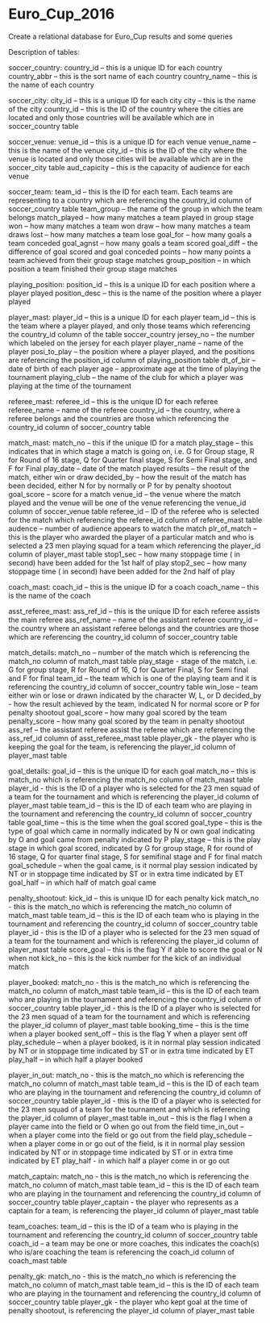 # Euro_Cup_2016
Create a relational database for Euro_Cup results and some queries

Description of tables:

soccer_country:
country_id – this is a unique ID for each country
country_abbr – this is the sort name of each country
country_name – this is the name of each country

soccer_city:
city_id – this is a unique ID for each city
city – this is the name of the city
country_id – this is the ID of the country where the cities are located and only those countries will be available which are in soccer_country table

soccer_venue:
venue_id – this is a unique ID for each venue
venue_name – this is the name of the venue
city_id – this is the ID of the city where the venue is located and only those cities will be available which are in the soccer_city table
aud_capicity – this is the capacity of audience for each venue

soccer_team:
team_id – this is the ID for each team. Each teams are representing to a country which are referencing the country_id column of soccer_country table
team_group – the name of the group in which the team belongs
match_played – how many matches a team played in group stage
won – how many matches a team won
draw – how many matches a team draws
lost – how many matches a team lose
goal_for – how many goals a team conceded
goal_agnst – how many goals a team scored
goal_diff – the difference of goal scored and goal conceded
points – how many points a team achieved from their group stage matches
group_position – in which position a team finished their group stage matches

playing_position:
position_id – this is a unique ID for each position where a player played
position_desc – this is the name of the position where a player played

player_mast:
player_id – this is a unique ID for each player
team_id – this is the team where a player played, and only those teams which referencing the country_id column of the table soccer_country
jersey_no – the number which labeled on the jersey for each player
player_name – name of the player
posi_to_play – the position where a player played, and the positions are referencing the position_id column of playing_position table
dt_of_bir – date of birth of each player
age – approximate age at the time of playing the tournament
playing_club – the name of the club for which a player was playing at the time of the tournament

referee_mast:
referee_id – this is the unique ID for each referee
referee_name – name of the referee
country_id – the country, where a referee belongs and the countries are those which referencing the country_id column of soccer_country table

match_mast:
match_no – this if the unique ID for a match
play_stage – this indicates that in which stage a match is going on, i.e. G for Group stage, R for Round of 16 stage, Q for Quarter final stage, S for Semi Final stage, and F for Final
play_date – date of the match played
results – the result of the match, either win or draw
decided_by – how the result of the match has been decided, either N for by normally or P for by penalty shootout
goal_score – score for a match
venue_id – the venue where the match played and the venue will be one of the venue referencing the venue_id column of soccer_venue table
referee_id – ID of the referee who is selected for the match which referencing the referee_id column of referee_mast table
audence – number of audience appears to watch the match
plr_of_match – this is the player who awarded the player of a particular match and who is selected a 23 men playing squad for a team which referencing the player_id column of player_mast table
stop1_sec – how many stoppage time ( in second) have been added for the 1st half of play
stop2_sec – how many stoppage time ( in second) have been added for the 2nd half of play

coach_mast:
coach_id – this is the unique ID for a coach
coach_name – this is the name of the coach

asst_referee_mast:
ass_ref_id – this is the unique ID for each referee assists the main referee
ass_ref_name – name of the assistant referee
country_id – the country where an assistant referee belongs and the countries are those which are referencing the country_id column of soccer_country table

match_details:
match_no – number of the match which is referencing the match_no column of match_mast table
play_stage - stage of the match, i.e. G for group stage, R for Round of 16, Q for Quarter Final, S for Semi final and F for final
team_id – the team which is one of the playing team and it is referencing the country_id column of soccer_country table
win_lose – team either win or lose or drawn indicated by the character W, L, or D
decided_by - how the result achieved by the team, indicated N for normal score or P for penalty shootout
goal_score – how many goal scored by the team
penalty_score – how many goal scored by the team in penalty shootout
ass_ref – the assistant referee assist the referee which are referencing the ass_ref_id column of asst_referee_mast table
player_gk - the player who is keeping the goal for the team, is referencing the player_id column of player_mast table

goal_details:
goal_id – this is the unique ID for each goal
match_no – this is match_no which is referencing the match_no column of match_mast table
player_id - this is the ID of a player who is selected for the 23 men squad of a team for the tournament and which is referencing the player_id column of player_mast table
team_id – this is the ID of each team who are playing in the tournament and referencing the country_id column of soccer_country table
goal_time – this is the time when the goal scored
goal_type – this is the type of goal which came in normally indicated by N or own goal indicating by O and goal came from penalty indicated by P
play_stage – this is the play stage in which goal scored, indicated by G for group stage, R for round of 16 stage, Q for quarter final stage, S for semifinal stage and F for final match
goal_schedule – when the goal came, is it normal play session indicated by NT or in stoppage time indicated by ST or in extra time indicated by ET
goal_half – in which half of match goal came

penalty_shootout:
kick_id – this is unique ID for each penalty kick
match_no - this is the match_no which is referencing the match_no column of match_mast table
team_id – this is the ID of each team who is playing in the tournament and referencing the country_id column of soccer_country table
player_id - this is the ID of a player who is selected for the 23 men squad of a team for the tournament and which is referencing the player_id column of player_mast table
score_goal – this is the flag Y if able to score the goal or N when not
kick_no – this is the kick number for the kick of an individual match

player_booked:
match_no - this is the match_no which is referencing the match_no column of match_mast table
team_id – this is the ID of each team who are playing in the tournament and referencing the country_id column of soccer_country table
player_id - this is the ID of a player who is selected for the 23 men squad of a team for the tournament and which is referencing the player_id column of player_mast table
booking_time – this is the time when a player booked
sent_off – this is the flag Y when a player sent off
play_schedule – when a player booked, is it in normal play session indicated by NT or in stoppage time indicated by ST or in extra time indicated by ET
play_half – in which half a player booked

player_in_out:
match_no - this is the match_no which is referencing the match_no column of match_mast table
team_id – this is the ID of each team who are playing in the tournament and referencing the country_id column of soccer_country table
player_id - this is the ID of a player who is selected for the 23 men squad of a team for the tournament and which is referencing the player_id column of player_mast table
in_out – this is the flag I when a player came into the field or O when go out from the field
time_in_out – when a player come into the field or go out from the field
play_schedule – when a player come in or go out of the field, is it in normal play session indicated by NT or in stoppage time indicated by ST or in extra time indicated by ET
play_half - in which half a player come in or go out

match_captain:
match_no - this is the match_no which is referencing the match_no column of match_mast table
team_id – this is the ID of each team who are playing in the tournament and referencing the country_id column of soccer_country table
player_captain - the player who represents as a captain for a team, is referencing the player_id column of player_mast table

team_coaches:
team_id – this is the ID of a team who is playing in the tournament and referencing the country_id column of soccer_country table
coach_id – a team may be one or more coaches, this indicates the coach(s) who is/are coaching the team is referencing the coach_id column of coach_mast table

penalty_gk:
match_no - this is the match_no which is referencing the match_no column of match_mast table
team_id – this is the ID of each team who are playing in the tournament and referencing the country_id column of soccer_country table
player_gk - the player who kept goal at the time of penalty shootout, is referencing the player_id column of player_mast table
